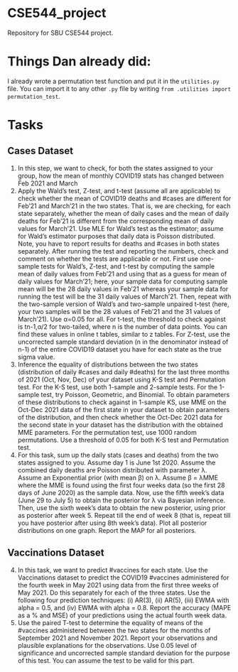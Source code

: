 # CSE544_project
Repository for SBU CSE544 project. 

# Things Dan already did: 
I already wrote a permutation test function and put it in the `utilities.py` file. You can import it to any other `.py` file by
writing `from .utilities import permutation_test`.

# Tasks
## Cases Dataset
1. In this step, we want to check, for both the states assigned to your group,
how the mean of monthly COVID19 stats has changed between Feb 2021 and March
2021. Apply the Wald’s test, Z-test, and t-test (assume all are applicable) to
check whether the mean of COVID19 deaths and #cases are different for Feb’21
and March’21 in the two states. That is, we are checking, for each state
separately, whether the mean of daily cases and the mean of daily deaths for
Feb’21 is different from the corresponding mean of daily values for March’21.
Use MLE for Wald’s test as the estimator; assume for Wald’s estimator purposes
that daily data is Poisson distributed. Note, you have to report results for
deaths and #cases in both states separately. After running the test and
reporting the numbers, check and comment on whether the tests are applicable or
not. First use one-sample tests for Wald’s, Z-test, and t-test by computing the
sample mean of daily values from Feb’21 and using that as a guess for mean of
daily values for March’21; here, your sample data for computing sample mean
will be the 28 daily values in Feb’21 whereas your sample data for running the
test will be the 31 daily values of March’21. Then, repeat with the two-sample
version of Wald’s and two-sample unpaired t-test (here, your two samples will
be the 28 values of Feb’21 and the 31 values of March’21). Use α=0.05 for all.
For t-test, the threshold to check against is tn-1,α/2 for two-tailed, where n
is the number of data points. You can find these values in online t tables,
similar to z tables. For Z-test, use the uncorrected sample standard deviation
(n in the denominator instead of n-1) of the entire COVID19 dataset you have
for each state as the true sigma value.
2. Inference the equality of distributions between the two states (distribution
of daily #cases and daily #deaths) for the last three months of 2021 (Oct, Nov,
Dec) of your dataset using K-S test and Permutation test. For the K-S test, use
both 1-sample and 2-sample tests. For the 1-sample test, try Poisson,
Geometric, and Binomial. To obtain parameters of these distributions to check
against in 1-sample KS, use MME on the Oct-Dec 2021 data of the first state in
your dataset to obtain parameters of the distribution, and then check whether
the Oct-Dec 2021 data for the second state in your dataset has the distribution
with the obtained MME parameters. For the permutation test, use 1000 random
permutations. Use a threshold of 0.05 for both K-S test and Permutation test.
3. For this task, sum up the daily stats (cases and deaths) from the two states
assigned to you. Assume day 1 is June 1st 2020. Assume the combined daily
deaths are Poisson distributed with parameter λ. Assume an Exponential prior
(with mean β) on λ. Assume β = λMME where the MME is found using the first four
weeks data (so the first 28 days of June 2020) as the sample data. Now, use the
fifth week’s data (June 29 to July 5) to obtain the posterior for λ via
Bayesian inference. Then, use the sixth week’s data to obtain the new
posterior, using prior as posterior after week 5. Repeat till the end of week 8
(that is, repeat till you have posterior after using 8th week’s data). Plot all
posterior distributions on one graph. Report the MAP for all posteriors.

## Vaccinations Dataset
4. In this task, we want to predict #vaccines for each state. Use the
Vaccinations dataset to predict the COVID19 #vaccines administered for the
fourth week in May 2021 using data from the first three weeks of May 2021. Do
this separately for each of the three states. Use the following four prediction
techniques: (i) AR(3), (ii) AR(5), (iii) EWMA with alpha = 0.5, and (iv) EWMA
with alpha = 0.8. Report the accuracy (MAPE as a % and MSE) of your predictions
using the actual fourth week data. 
5. Use the paired T-test to determine the equality of means of the #vaccines
administered between the two states for the months of September 2021 and
November 2021. Report your observations and plausible explanations for the
observations. Use 0.05 level of significance and uncorrected sample standard
deviation for the purpose of this test.  You can assume the test to be valid
for this part.
